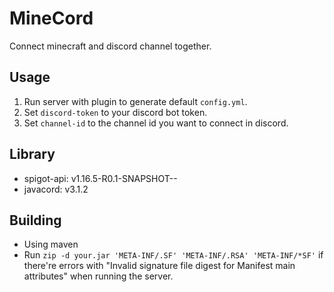 # MineCord

Connect minecraft and discord channel together.  

## Usage
1. Run server with plugin to generate default `config.yml`.  
2. Set `discord-token` to your discord bot token.
3. Set `channel-id` to the channel id you want to connect in discord.

## Library
- spigot-api: v1.16.5-R0.1-SNAPSHOT--
- javacord: v3.1.2

## Building
- Using maven
- Run `zip -d your.jar 'META-INF/.SF' 'META-INF/.RSA' 'META-INF/*SF'` if there're errors with "Invalid signature file digest for Manifest main attributes" when running the server.
